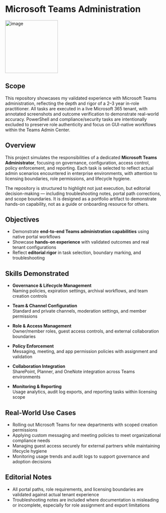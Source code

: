 # Microsoft Teams Administration
<img width="170" height="170" alt="image" src="https://github.com/user-attachments/assets/8eb28d4a-6457-4c2e-988f-1495f6d1bd12" />

## Scope

This repository showcases my validated experience with Microsoft Teams administration, reflecting the depth and rigor of a 2–3 year in-role practitioner. All tasks are executed in a live Microsoft 365 tenant, with annotated screenshots and outcome verification to demonstrate real-world accuracy. PowerShell and compliance/security tasks are intentionally excluded to preserve role authenticity and focus on GUI-native workflows within the Teams Admin Center.

## Overview

This project simulates the responsibilities of a dedicated **Microsoft Teams Administrator**, focusing on governance, configuration, access control, policy enforcement, and reporting. Each task is selected to reflect actual admin scenarios encountered in enterprise environments, with attention to licensing boundaries, role permissions, and lifecycle hygiene.

The repository is structured to highlight not just execution, but editorial decision-making — including troubleshooting notes, portal path corrections, and scope boundaries. It is designed as a portfolio artifact to demonstrate hands-on capability, not as a guide or onboarding resource for others.

## Objectives

- Demonstrate **end-to-end Teams administration capabilities** using native portal workflows  
- Showcase **hands-on experience** with validated outcomes and real tenant configurations  
- Reflect **editorial rigor** in task selection, boundary marking, and troubleshooting

## Skills Demonstrated

- **Governance & Lifecycle Management**  
  Naming policies, expiration settings, archival workflows, and team creation controls

- **Team & Channel Configuration**  
  Standard and private channels, moderation settings, and member permissions

- **Role & Access Management**  
  Owner/member roles, guest access controls, and external collaboration boundaries

- **Policy Enforcement**  
  Messaging, meeting, and app permission policies with assignment and validation

- **Collaboration Integration**  
  SharePoint, Planner, and OneNote integration across Teams environments

- **Monitoring & Reporting**  
  Usage analytics, audit log exports, and reporting tasks within licensing scope

## Real-World Use Cases

- Rolling out Microsoft Teams for new departments with scoped creation permissions  
- Applying custom messaging and meeting policies to meet organizational compliance needs  
- Managing guest access securely for external partners while maintaining lifecycle hygiene  
- Monitoring usage trends and audit logs to support governance and adoption decisions

## Editorial Notes

- All portal paths, role requirements, and licensing boundaries are validated against actual tenant experience  
- Troubleshooting notes are included where documentation is misleading or incomplete, especially for role assignment and export limitations

